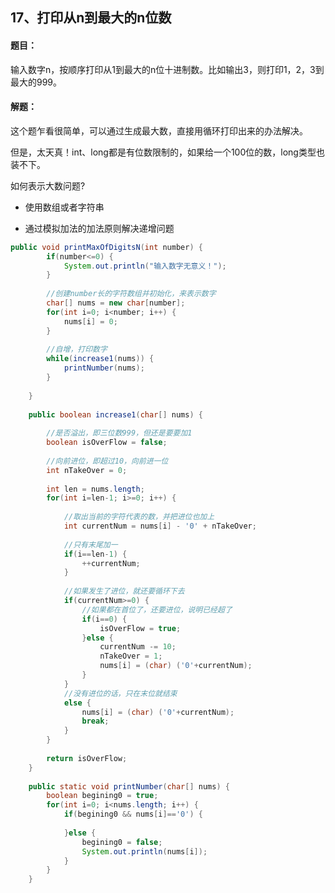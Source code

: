 ## 17、打印从n到最大的n位数

#### 题目：

输入数字n，按顺序打印从1到最大的n位十进制数。比如输出3，则打印1，2，3到最大的999。



#### 解题：

这个题乍看很简单，可以通过生成最大数，直接用循环打印出来的办法解决。

但是，太天真！int、long都是有位数限制的，如果给一个100位的数，long类型也装不下。



如何表示大数问题?

- 使用数组或者字符串

- 通过模拟加法的加法原则解决递增问题

  

```java
public void printMaxOfDigitsN(int number) {
		if(number<=0) {
			System.out.println("输入数字无意义！");
		}
		
		//创建number长的字符数组并初始化，来表示数字
		char[] nums = new char[number];
		for(int i=0; i<number; i++) {
			nums[i] = 0;
		}
		
		//自增，打印数字
		while(increase1(nums)) {
			printNumber(nums);
		}
		
	}
	
	public boolean increase1(char[] nums) {
		
		//是否溢出，即三位数999，但还是要要加1
		boolean isOverFlow = false;
		
		//向前进位，即超过10，向前进一位
		int nTakeOver = 0;
		
		int len = nums.length;
		for(int i=len-1; i>=0; i++) {
			
			//取出当前的字符代表的数，并把进位也加上
			int currentNum = nums[i] - '0' + nTakeOver;
			
			//只有末尾加一
			if(i==len-1) {
				++currentNum;
			}
			
			//如果发生了进位，就还要循环下去
			if(currentNum>=0) {
				//如果都在首位了，还要进位，说明已经超了
				if(i==0) {
					isOverFlow = true;
				}else {
					currentNum -= 10;
					nTakeOver = 1;
					nums[i] = (char) ('0'+currentNum);
				}
			}
			//没有进位的话，只在末位就结束
			else {
				nums[i] = (char) ('0'+currentNum);
				break;
			}
		}
		
		return isOverFlow;
	}
	
	public static void printNumber(char[] nums) {
		boolean begining0 = true;
		for(int i=0; i<nums.length; i++) {
			if(begining0 && nums[i]=='0') {
				
			}else {
				begining0 = false;
				System.out.println(nums[i]);
			}
		}
	} 
```

